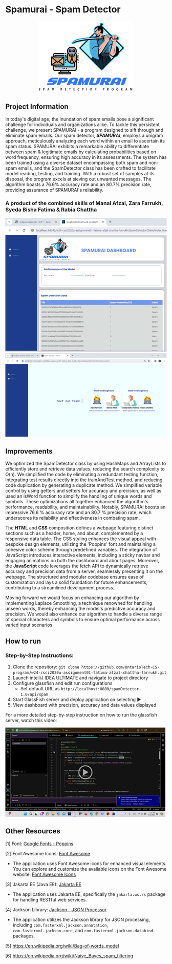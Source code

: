 # Spamurai - Spam Detector
<p align="center">
  <img src="SpamDetectorClient/img/spamurai.png" alt="Spamurai Logo" width="300">
</p>

## Project Information
In today's digital age, the inundation of spam emails pose a significant challenge for individuals and organizations alike. To tackle this persistent challenge, we present SPAMURAI  - a program designed to sift through and eliminate spam emails. Our spam detector, <b><i>SPAMURAI</i></b>, employs a unigram approach, meticulously analyzing each word within an email to ascertain its spam status. SPAMURAI exhibits a remarkable ability to differentiate between spam & legitimate emails by calculating probabilities based on word frequency, ensuring high accuracy in its assessments. The system has been trained using a diverse dataset encompassing both spam and non-spam emails, and the SpamDetector class has been crafted to facilitate model reading, testing, and training. With a robust set of samples at its disposal, the program excels at sieving out unwanted messages. The algorithm boasts a 76.6% accuracy rate and an 80.7% precision rate, providing assurance of SPAMURAI's reliability.
### A product of the combined skills of Manal Afzal, Zara Farrukh, Syeda Bisha Fatima & Rabia Chattha
<p align="center">
   <img src="Spamurai_navBar.png" alt="Spamurai Working Interface" width="600">
  <img src="Spamurai_About.png" alt="Spamurai Working Interface" width="600">
</p>

## Improvements
We optimized the SpamDetector class by using HashMaps and ArrayLists to efficiently store and retrieve data values, reducing the search complexity to O(n). We simplified the code by eliminating a redundant testing function, integrating test results directly into the trainAndTest method, and reducing code duplication by generating a duplicate method. We simplified variable control by using getters and setters for accuracy and precision, as well as used an isWord function to simplify the handling of unique words and symbols. These optimizations all together enhanced the algorithm's performance, readability, and maintainability. Notably, SPAMURAI boosts an impressive 76.6 % accuracy rate and an 80.7 % precision rate, which underscores its reliability and effectiveness in combating spam.

The **HTML** and **CSS** composition defines a webpage featuring distinct sections such as a header, home, and about, complemented by a responsive data table. The CSS styling enhances the visual appeal with bespoke design elements, utilizing the 'Poppins' font and maintaining a cohesive color scheme through predefined variables. The integration of JavaScript introduces interactive elements, including a sticky navbar and engaging animations on both the dashboard and about pages. Moreover, the **JavaScript** code leverages the fetch API to dynamically retrieve accuracy and precision data from a server, seamlessly presenting it on the webpage. The structured and modular codebase ensures ease of customization and lays a solid foundation for future enhancements, contributing to a streamlined development process.

Moving forward we would focus on enhancing our algorithm by implementing Laplace Smoothing, a technique renowned for handling unseen words, thereby enhancing the model's predictive accuracy and precision. We would also enhance our algorithm to handle a diverse range of special characters and symbols to ensure optimal performance across varied input scenarios

## How to run
### Step-by-Step Instructions:

1. Clone the repository: `git clone https://github.com/OntarioTech-CS-program/w24-csci2020u-assignment01-fatima-afzal-chattha-farrukh.git`
2. Launch intelliJ IDEA ULTIMATE and navigate to project directory
3. Configure glassfish and edit run configurations
    - Set default URL as `http://localhost:8080/spamDetector-1.0/api/spam`
4. Start GlassFish server and deploy application on selecting ▶
5. View dashboard with precision, accuracy and data values displayed

For a more detailed step-by-step instruction on how to run the glassfish server, watch this video:

<a href="https://drive.google.com/file/d/15smaeTVAwavbi1pRPwntUZDA-OMa6jvt/view?usp=sharing">
  <img src="HowToRun_Snippet.png" alt="Watch the video" width="500">
</a>

## Other Resources
[1] Font: [Google Fonts - Poppins](https://fonts.google.com/specimen/Poppins)

[2] Font Awesome Icons: [Font Awesome](https://fontawesome.com/)
- The application uses Font Awesome icons for enhanced visual elements. You can explore and customize the available icons on the Font Awesome website: [Font Awesome Icons](https://fontawesome.com/icons)

[3]  Jakarta EE (Java EE): [Jakarta EE](https://jakarta.ee/)
- The application uses Jakarta EE, specifically the `jakarta.ws.rs` package for handling RESTful web services.

[4] Jackson Library: [Jackson - JSON Processor](https://github.com/FasterXML/jackson)
- The application utilizes the Jackson library for JSON processing, including `com.fasterxml.jackson.annotation`, `com.fasterxml.jackson.core`, and `com.fasterxml.jackson.databind` packages.

[5] https://en.wikipedia.org/wiki/Bag-of-words_model

[6] https://en.wikipedia.org/wiki/Naive_Bayes_spam_filtering 
